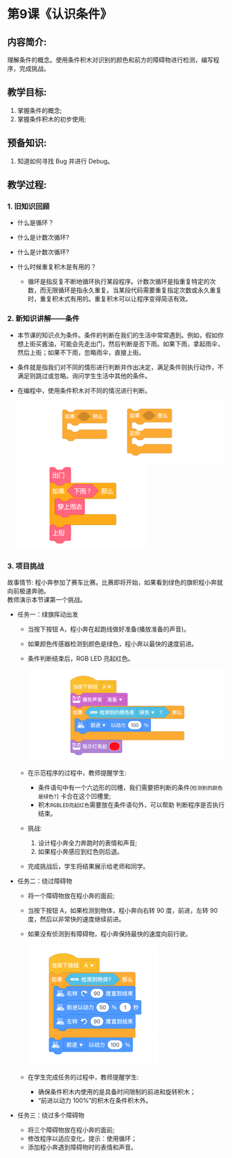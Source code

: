 <!-- # 机器人编程入门学习 -->
<style>
  .width150 {
      width: 150px;
  }
  .width300 {
      width: 300px;
  }
  .width600 {
      width: 600px;
  }
</style>

# 第9课《认识条件》

## 内容简介:
理解条件的概念。使用条件积木对识别的颜色和前方的障碍物进行检测，编写程序，完成挑战。

## 教学目标:
1. 掌握条件的概念;
2. 掌握条件积木的初步使用;

## 预备知识:
1. 知道如何寻找 Bug 并进行 Debug。


## 教学过程:

### 1. 旧知识回顾
- 什么是循环？
- 什么是计数次循环?
- 什么是计数次循环?
- 什么时候重复积木是有用的？

  - 循环是指反复不断地循环执行某段程序。计数次循环是指重复特定的次数，而无限循环是指永久重复。当某段代码需要重复指定次数或永久重复时，重复积木式有用的。重复积木可以让程序变得简洁有效。


### 2. 新知识讲解——条件
  - 本节课的知识点为条件。条件的判断在我们的生活中常常遇到。例如，假如你想上街买酱油，可能会先走出门，然后判断是否下雨。如果下雨，拿起雨伞，然后上街；如果不下雨，忽略雨伞，直接上街。  
  - 条件就是指我们对不同的情形进行判断并作出决定，满足条件则执行动作，不满足则跳过或忽略。询问学生生活中其他的条件。
  - 在编程中，使用条件积木对不同的情况进行判断。  

    <img src="./images/9-1.png" class="width600" />

    <img src="./images/9-2.png" class="width300" />

### 3. 项目挑战
故事情节: 程小奔参加了赛车比赛。比赛即将开始，如果看到绿色的旗帜程小奔就向前极速奔驰。  
教师演示本节课第一个挑战。

- 任务一：绿旗挥动出发
  - 当按下按钮 A，程小奔在起跑线做好准备(播放准备的声音)。
  - 如果颜色传感器检测到颜色是绿色，程小奔以最快的速度前进。
  - 条件判断结束后，RGB LED 亮起红色。  

    <img src="./images/9-3.png" class="width600" />

  - 在示范程序的过程中，教师提醒学生:
    - 条件语句中有一个六边形的凹槽，我们需要把判断的条件(`检测到的颜色是绿色?`) 卡合在这个凹槽里;
    - 积木`RGBLED亮起红色`需要放在条件语句外，可以帮助 判断程序是否执行结束。

  - 挑战: 
    1. 设计程小奔全力奔跑时的表情和声音;
    1. 如果程小奔感应到红色则后退。

  - 完成挑战后，学生将结果展示给老师和同学。

- 任务二：绕过障碍物
  - 将一个障碍物放在程小奔的面前;
  - 当按下按钮 A，如果检测到物体，程小奔向右转 90 度，前进，左转 90 度，然后以非常快的速度继续前进。
  - 如果没有侦测到有障碍物，程小奔保持最快的速度向前行驶。
    
    <img src="./images/9-4.png" class="width300" />

  - 在学生完成任务的过程中，教师提醒学生:
    - 确保条件积木内使用的是具备时间限制的前进和旋转积木；
    - “前进以动力 100%”的积木在条件积木外。

- 任务三：绕过多个障碍物
  - 将三个障碍物放在程小奔的面前;
  - 修改程序以适应变化，提示：使用循环；
  - 添加程小奔遇到障碍物时的表情和声音。
